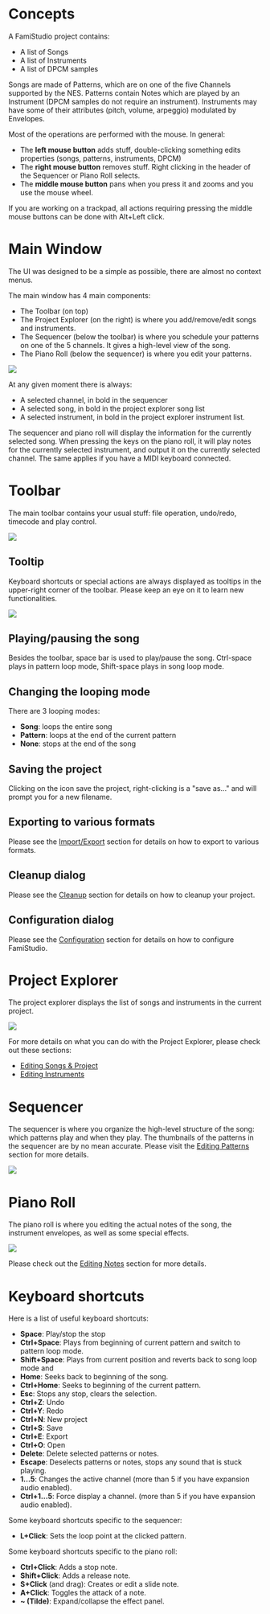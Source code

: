 # Concepts

A FamiStudio project contains:

* A list of Songs
* A list of Instruments
* A list of DPCM samples

Songs are made of Patterns, which are on one of the five Channels supported by the NES. Patterns contain Notes which are played by an Instrument (DPCM samples do not require an instrument). Instruments may have some of their attributes (pitch, volume, arpeggio) modulated by Envelopes.

Most of the operations are performed with the mouse. In general:

* The **left mouse button** adds stuff, double-clicking something edits properties (songs, patterns, instruments, DPCM)
* The **right mouse button** removes stuff. Right clicking in the header of the Sequencer or Piano Roll selects.
* The **middle mouse button** pans when you press it and zooms and you use the mouse wheel.

If you are working on a trackpad, all actions requiring pressing the middle mouse buttons can be done with Alt+Left click. 

# Main Window

The UI was designed to be a simple as possible, there are almost no context menus.

The main window has 4 main components:

* The Toolbar (on top)
* The Project Explorer (on the right) is where you add/remove/edit songs and instruments.
* The Sequencer (below the toolbar) is where you schedule your patterns on one of the 5 channels. It gives a high-level view of the song.
* The Piano Roll (below the sequencer) is where you edit your patterns.

![](images/MainWindow.png#center)

At any given moment there is always:

* A selected channel, in bold in the sequencer
* A selected song, in bold in the project explorer song list
* A selected instrument, in bold in the project explorer instrument list.

The sequencer and piano roll will display the information for the currently selected song. When pressing the keys on the piano roll, it will play notes for the currently selected instrument, and output it on the currently selected channel. The same applies if you have a MIDI keyboard connected.

# Toolbar

The main toolbar contains your usual stuff: file operation, undo/redo, timecode and play control.

![](images/Toolbar.png#center)

## Tooltip

Keyboard shortcuts or special actions are always displayed as tooltips in the upper-right corner of the toolbar. Please keep an eye on it to learn new functionalities.

![](images/Tooltip.png#center)

## Playing/pausing the song

Besides the toolbar, space bar is used to play/pause the song. Ctrl-space plays in pattern loop mode, Shift-space plays in song loop mode.

## Changing the looping mode

There are 3 looping modes:

* **Song**: loops the entire song
* **Pattern**: loops at the end of the current pattern
* **None**: stops at the end of the song

## Saving the project

Clicking on the icon save the project, right-clicking is a "save as..." and will prompt you for a new filename.

## Exporting to various formats

Please see the [Import/Export](importexport.md) section for details on how to export to various formats.

## Cleanup dialog

Please see the [Cleanup](cleanup.md) section for details on how to cleanup your project.

## Configuration dialog

Please see the [Configuration](config.md) section for details on how to configure FamiStudio.

# Project Explorer

The project explorer displays the list of songs and instruments in the current project.

![](images/ProjectExplorer.png#center)

For more details on what you can do with the Project Explorer, please check out these sections:
* [Editing Songs & Project](song.md)
* [Editing Instruments](instruments.md)

# Sequencer

The sequencer is where you organize the high-level structure of the song: which patterns play and when they play. The thumbnails of the patterns in the sequencer are by no mean accurate. Please visit the [Editing Patterns](sequencer.md) section for more details.

![](images/Sequencer.png#center)

# Piano Roll

The piano roll is where you editing the actual notes of the song, the instrument envelopes, as well as some special effects.

![](images/PianoRoll.png#center)

Please check out the [Editing Notes](pianoroll.md) section for more details.

# Keyboard shortcuts

Here is a list of useful keyboard shortcuts:

* **Space**: Play/stop the stop
* **Ctrl+Space**: Plays from beginning of current pattern and switch to pattern loop mode.
* **Shift+Space**: Plays from current position and reverts back to song loop mode and 
* **Home**: Seeks back to beginning of the song.
* **Ctrl+Home**: Seeks to beginning of the current pattern.
* **Esc**: Stops any stop, clears the selection.
* **Ctrl+Z**: Undo
* **Ctrl+Y**: Redo
* **Ctrl+N**: New project
* **Ctrl+S**: Save
* **Ctrl+E**: Export
* **Ctrl+O**: Open
* **Delete**: Delete selected patterns or notes.
* **Escape**: Deselects patterns or notes, stops any sound that is stuck playing.
* **1...5**: Changes the active channel (more than 5 if you have expansion audio enabled).
* **Ctrl+1...5**: Force display a channel. (more than 5 if you have expansion audio enabled).

Some keyboard shortcuts specific to the sequencer:

* **L+Click**: Sets the loop point at the clicked pattern.

Some keyboard shortcuts specific to the piano roll:

* **Ctrl+Click**: Adds a stop note.
* **Shift+Click**: Adds a release note.
* **S+Click** (and drag): Creates or edit a slide note.
* **A+Click**: Toggles the attack of a note.
* **~ (Tilde)**: Expand/collapse the effect panel.
